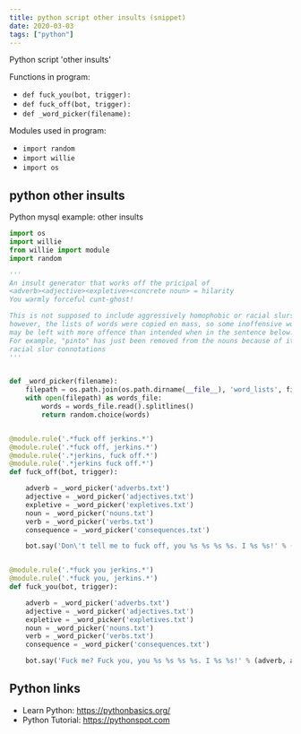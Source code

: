 ```yaml
---
title: python script other insults (snippet)
date: 2020-03-03
tags: ["python"]
---
```

Python script 'other insults'

Functions in program: 
* `def fuck_you(bot, trigger):`
* `def fuck_off(bot, trigger):`
* `def _word_picker(filename):`

Modules used in program: 
* `import random`
* `import willie`
* `import os`

## python other insults

Python mysql example: other insults

```python
import os
import willie
from willie import module
import random

'''
An insult generator that works off the pricipal of
<adverb><adjective><expletive><concrete noun> = hilarity
You warmly forceful cunt-ghost!

This is not supposed to include aggressively homophobic or racial slurs,
however, the lists of words were copied en mass, so some inoffensive words
may be left with more offence than intended when in the sentence below.
For example, "pinto" has just been removed from the nouns because of its
racial slur connotations
'''


def _word_picker(filename):
    filepath = os.path.join(os.path.dirname(__file__), 'word_lists', filename)
    with open(filepath) as words_file:
        words = words_file.read().splitlines()
        return random.choice(words)


@module.rule('.*fuck off jerkins.*')
@module.rule('.*fuck off, jerkins.*')
@module.rule('.*jerkins, fuck off.*')
@module.rule('.*jerkins fuck off.*')
def fuck_off(bot, trigger):

    adverb = _word_picker('adverbs.txt')
    adjective = _word_picker('adjectives.txt')
    expletive = _word_picker('expletives.txt')
    noun = _word_picker('nouns.txt')
    verb = _word_picker('verbs.txt')
    consequence = _word_picker('consequences.txt')

    bot.say('Don\'t tell me to fuck off, you %s %s %s %s. I %s %s!' % (adverb, adjective, expletive, noun, verb, consequence))


@module.rule('.*fuck you jerkins.*')
@module.rule('.*fuck you, jerkins.*')
def fuck_you(bot, trigger):

    adverb = _word_picker('adverbs.txt')
    adjective = _word_picker('adjectives.txt')
    expletive = _word_picker('expletives.txt')
    noun = _word_picker('nouns.txt')
    verb = _word_picker('verbs.txt')
    consequence = _word_picker('consequences.txt')

    bot.say('Fuck me? Fuck you, you %s %s %s %s. I %s %s!' % (adverb, adjective, expletive, noun, verb, consequence))


```

## Python links

- Learn Python: https://pythonbasics.org/
- Python Tutorial: https://pythonspot.com
